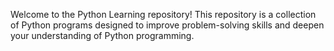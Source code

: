 Welcome to the Python Learning repository! This repository is a collection of Python programs designed to improve problem-solving skills and deepen your understanding of Python programming.
